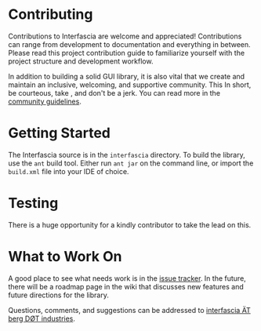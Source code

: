 Contributing
============

Contributions to Interfascia are welcome and appreciated! Contributions can
range from development to documentation and everything in between.
Please read this project contribution guide to familiarize yourself with the
project structure and development workflow.

In addition to building a solid GUI library, it is also vital that we create
and maintain an inclusive, welcoming, and supportive community.
This 
In short, be courteous, take , and don't be a jerk.
You can read more in the [community guidelines][cg].

# Getting Started

The Interfascia source is in the `interfascia` directory.
To build the library, use the `ant` build tool.
Either run `ant jar` on the command line, or import the `build.xml` file into
your IDE of choice.

# Testing

There is a huge opportunity for a kindly contributor to take the lead on this.

# What to Work On

A good place to see what needs work is in the [issue tracker][issues].
In the future, there will be a roadmap page in the wiki that discusses new
features and future directions for the library.

Questions, comments, and suggestions can be addressed to
[interfascia &Auml;T berg D&Oslash;T industries][mailto].


[cg]: community_guidelines.md
[issues]: https://github.com/brendanberg/interfascia/issues
[mailto]: mailto:interfascia%20%C3%84T%20berg%20D%C3%98Tindustries
